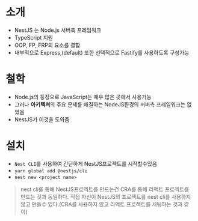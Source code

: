  # 소개

- NestJS 는 Node.js 서버측 프레임워크
- TypeScript 지원
- OOP, FP, FRP의 요소를 결합
- 내부적으로 Express,(default) 또한 선택적으로 Fastify를 사용하도록 구성가능

# 철학
- Node.js의 등장으로 JavaScript는 매우 많은 곳에서 사용가능
- 그러나 **아키텍쳐**의 주요 문제를 해결하는 NodeJS환경의 서버측 프레임워크는 없었음
- NestJS가 이것을 도와줌

# 설치
- `Nest CLI`를 사용하여 간단하게 NestJS프로젝트를 시작할수있음
- `yarn global add @nestjs/cli`
- `nest new <project name>`

> nest cli를 통해 NestJS프로젝트를 만드는건 CRA를 통해 리액트 프로젝트를 만드는 것과 동일하다. 직접 자신이 NestJS의 프로젝트를 nest cli를 사용하지 않고 만들수 있다.(CRA를 사용하지 않고 리액트 프로젝트를 세팅하는 것과 같이)